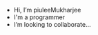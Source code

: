 - Hi, I’m piuleeMukharjee
- I'm a programmer
- I’m looking to collaborate...

<!---
piuleeMukharjee/piuleeMukharjee is a ✨ special ✨ repository because its `README.md` (this file) appears on your GitHub profile.
You can click the Preview link to take a look at your changes.
--->
